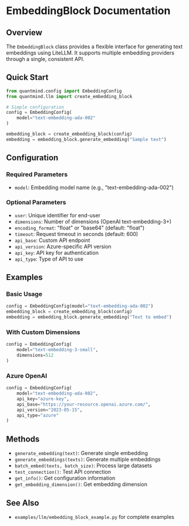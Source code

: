 # EmbeddingBlock Documentation

## Overview

The `EmbeddingBlock` class provides a flexible interface for generating text embeddings using LiteLLM. It supports multiple embedding providers through a single, consistent API.

## Quick Start

```python
from quantmind.config import EmbeddingConfig
from quantmind.llm import create_embedding_block

# Simple configuration
config = EmbeddingConfig(
    model="text-embedding-ada-002"
)

embedding_block = create_embedding_block(config)
embedding = embedding_block.generate_embedding("Sample text")
```

## Configuration

### Required Parameters
- `model`: Embedding model name (e.g., "text-embedding-ada-002")

### Optional Parameters
- `user`: Unique identifier for end-user
- `dimensions`: Number of dimensions (OpenAI text-embedding-3+)
- `encoding_format`: "float" or "base64" (default: "float")
- `timeout`: Request timeout in seconds (default: 600)
- `api_base`: Custom API endpoint
- `api_version`: Azure-specific API version
- `api_key`: API key for authentication
- `api_type`: Type of API to use

## Examples

### Basic Usage
```python
config = EmbeddingConfig(model="text-embedding-ada-002")
embedding_block = create_embedding_block(config)
embedding = embedding_block.generate_embedding("Text to embed")
```

### With Custom Dimensions
```python
config = EmbeddingConfig(
    model="text-embedding-3-small",
    dimensions=512
)
```

### Azure OpenAI
```python
config = EmbeddingConfig(
    model="text-embedding-ada-002",
    api_key="azure-key",
    api_base="https://your-resource.openai.azure.com/",
    api_version="2023-05-15",
    api_type="azure"
)
```

## Methods

- `generate_embedding(text)`: Generate single embedding
- `generate_embeddings(texts)`: Generate multiple embeddings
- `batch_embed(texts, batch_size)`: Process large datasets
- `test_connection()`: Test API connection
- `get_info()`: Get configuration information
- `get_embedding_dimension()`: Get embedding dimension

## See Also

- `examples/llm/embedding_block_example.py` for complete examples 